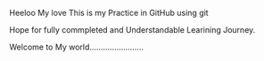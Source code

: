Heeloo My love
This is my Practice in GitHub using git

Hope for fully commpleted and Understandable Learining Journey.


Welcome to My world........................
